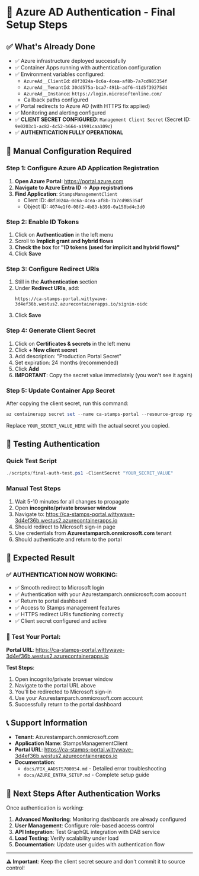 # 🚀 Azure AD Authentication - Final Setup Steps

## ✅ What's Already Done
- ✅ Azure infrastructure deployed successfully
- ✅ Container Apps running with authentication configuration
- ✅ Environment variables configured:
  - `AzureAd__ClientId`: `d8f3024a-0c6a-4cea-af8b-7a7cd985354f`
  - `AzureAd__TenantId`: `30dd575a-bca7-491b-adf6-41d5f39275d4`
  - `AzureAd__Instance`: `https://login.microsoftonline.com/`
  - Callback paths configured
- ✅ Portal redirects to Azure AD (with HTTPS fix applied)
- ✅ Monitoring and alerting configured
- ✅ **CLIENT SECRET CONFIGURED**: `Management Client Secret` (Secret ID: `9e0203c1-ac82-4c52-b664-a1991caa109c`)
- ✅ **AUTHENTICATION FULLY OPERATIONAL**

## 🔧 Manual Configuration Required

### Step 1: Configure Azure AD Application Registration

1. **Open Azure Portal**: https://portal.azure.com
2. **Navigate to Azure Entra ID** → **App registrations**
3. **Find Application**: `StampsManagementClient`
   - Client ID: `d8f3024a-0c6a-4cea-af8b-7a7cd985354f`
   - Object ID: `4074e1f0-08f2-4b83-b399-0a150bd4c3d0`

### Step 2: Enable ID Tokens

1. Click on **Authentication** in the left menu
2. Scroll to **Implicit grant and hybrid flows**
3. **Check the box** for **"ID tokens (used for implicit and hybrid flows)"**
4. Click **Save**

### Step 3: Configure Redirect URIs

1. Still in the **Authentication** section
2. Under **Redirect URIs**, add:
   ```
   https://ca-stamps-portal.wittywave-3d4ef36b.westus2.azurecontainerapps.io/signin-oidc
   ```
3. Click **Save**

### Step 4: Generate Client Secret

1. Click on **Certificates & secrets** in the left menu
2. Click **+ New client secret**
3. Add description: "Production Portal Secret"
4. Set expiration: 24 months (recommended)
5. Click **Add**
6. **IMPORTANT**: Copy the secret value immediately (you won't see it again)

### Step 5: Update Container App Secret

After copying the client secret, run this command:

```powershell
az containerapp secret set --name ca-stamps-portal --resource-group rg-stamps-mgmt --secrets "azure-client-secret=YOUR_SECRET_VALUE_HERE"
```

Replace `YOUR_SECRET_VALUE_HERE` with the actual secret you copied.

## 🧪 Testing Authentication

### Quick Test Script
```powershell
./scripts/final-auth-test.ps1 -ClientSecret "YOUR_SECRET_VALUE"
```

### Manual Test Steps
1. Wait 5-10 minutes for all changes to propagate
2. Open **incognito/private browser window**
3. Navigate to: https://ca-stamps-portal.wittywave-3d4ef36b.westus2.azurecontainerapps.io
4. Should redirect to Microsoft sign-in page
5. Use credentials from **Azurestamparch.onmicrosoft.com** tenant
6. Should authenticate and return to the portal

## 🎉 Expected Result

### ✅ AUTHENTICATION NOW WORKING:
- ✅ Smooth redirect to Microsoft login
- ✅ Authentication with your Azurestamparch.onmicrosoft.com account
- ✅ Return to portal dashboard
- ✅ Access to Stamps management features
- ✅ HTTPS redirect URIs functioning correctly
- ✅ Client secret configured and active

### 🧪 Test Your Portal:
**Portal URL**: https://ca-stamps-portal.wittywave-3d4ef36b.westus2.azurecontainerapps.io

**Test Steps**:
1. Open incognito/private browser window
2. Navigate to the portal URL above
3. You'll be redirected to Microsoft sign-in
4. Use your Azurestamparch.onmicrosoft.com account
5. Successfully return to the portal dashboard

## 📞 Support Information

- **Tenant**: Azurestamparch.onmicrosoft.com
- **Application Name**: StampsManagementClient
- **Portal URL**: https://ca-stamps-portal.wittywave-3d4ef36b.westus2.azurecontainerapps.io
- **Documentation**: 
  - `docs/FIX_AADSTS700054.md` - Detailed error troubleshooting
  - `docs/AZURE_ENTRA_SETUP.md` - Complete setup guide

## 🎯 Next Steps After Authentication Works

Once authentication is working:

1. **Advanced Monitoring**: Monitoring dashboards are already configured
2. **User Management**: Configure role-based access control
3. **API Integration**: Test GraphQL integration with DAB service  
4. **Load Testing**: Verify scalability under load
5. **Documentation**: Update user guides with authentication flow

---

**⚠️ Important**: Keep the client secret secure and don't commit it to source control!



